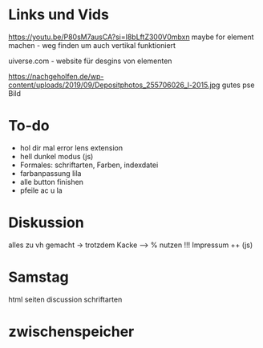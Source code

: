 # Links und Vids

https://youtu.be/P80sM7ausCA?si=I8bLftZ300V0mbxn maybe for element machen - weg finden um auch vertikal funktioniert

uiverse.com - website für desgins von elementen

https://nachgeholfen.de/wp-content/uploads/2019/09/Depositphotos_255706026_l-2015.jpg
gutes pse Bild

# To-do

- hol dir mal error lens extension
- hell dunkel modus (js)
- Formales: schriftarten, Farben, indexdatei
- farbanpassung lila
- alle button finishen
- pfeile ac u la

# Diskussion

alles zu vh gemacht -> trotzdem Kacke
--> % nutzen !!!
Impressum ++ (js)

# Samstag

html seiten discussion
schriftarten

# zwischenspeicher
